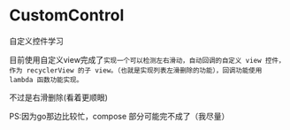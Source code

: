 # CustomControl
 自定义控件学习

目前使用自定义view完成了`实现一个可以检测左右滑动，自动回调的自定义 view 控件，作为 recyclerView 的子 view。（也就是实现列表左滑删除的功能），回调功能使用 lambda 函数功能实现。`

不过是右滑删除(看着更顺眼)



PS:因为go那边比较忙，compose 部分可能完不成了（我尽量）
